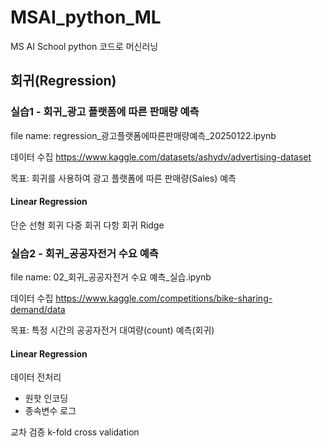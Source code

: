 # MSAI_python_ML
MS AI School python 코드로 머신러닝

## 회귀(Regression)

### 실습1 - 회귀_광고 플랫폼에 따른 판매량 예측

file name:
regression_광고플랫폼에따른판매량예측_20250122.ipynb

데이터 수집
https://www.kaggle.com/datasets/ashydv/advertising-dataset

목표:
회귀를 사용하여 광고 플랫폼에 따른 판매량(Sales) 예측

#### Linear Regression
단순 선형 회귀
다중 회귀
다항 회귀
Ridge

  
  
### 실습2 - 회귀_공공자전거 수요 예측

file name:
02_회귀_공공자전거 수요 예측_실습.ipynb

데이터 수집
https://www.kaggle.com/competitions/bike-sharing-demand/data

목표:
특정 시간의 공공자전거 대여량(count) 예측(회귀)

#### Linear Regression
데이터 전처리
- 원핫 인코딩
- 종속변수 로그

교차 검증
k-fold cross validation

